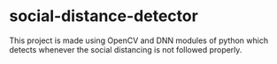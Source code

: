 # social-distance-detector
This project is made using OpenCV and DNN modules of python which detects whenever the social distancing is not followed properly.
